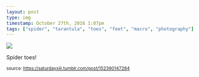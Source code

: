 ```yaml
---
layout: post
type: img
timestamp: October 27th, 2016 1:07pm
tags: ["spider", "tarantula", "toes", "feet", "macro", "photography"]
---
```

<img src="https://saturdayxiii.github.io/media/152390147284.jpg"/>

Spider toes!
 
  
<small>source: https://saturdayxiii.tumblr.com/post/152390147284</small>